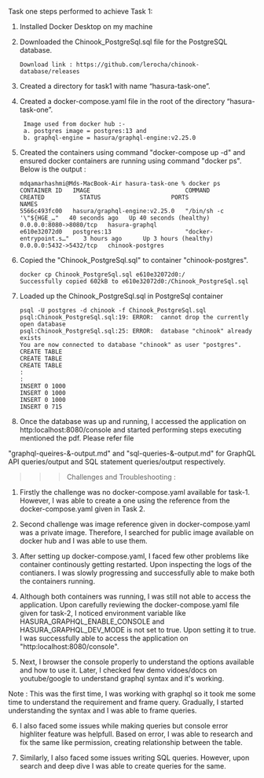 Task one steps performed to achieve Task 1: 

1. Installed Docker Desktop on my machine

2. Downloaded the Chinook_PostgreSql.sql file for the PostgreSQL database. 
   ```
   Download link : https://github.com/lerocha/chinook-database/releases
   ```

3. Created a directory for task1 with name “hasura-task-one”.

4. Created a docker-compose.yaml file in the root of the directory “hasura-task-one”.
   ```     
    Image used from docker hub :- 
    a. postgres image = postgres:13 and 
    b. graphql-engine = hasura/graphql-engine:v2.25.0
   ```

5. Created the containers using command "docker-compose up -d" and ensured docker containers are running using command "docker ps". Below is the output :
    ```
    mdqamarhashmi@Mds-MacBook-Air hasura-task-one % docker ps
    CONTAINER ID   IMAGE                           COMMAND                   CREATED          STATUS                    PORTS                    NAMES
    5566c493fc00   hasura/graphql-engine:v2.25.0   "/bin/sh -c '\"${HGE_…"   40 seconds ago   Up 40 seconds (healthy)   0.0.0.0:8080->8080/tcp   hasura-graphql
    e610e32072d0   postgres:13                     "docker-entrypoint.s…"    3 hours ago      Up 3 hours (healthy)      0.0.0.0:5432->5432/tcp   chinook-postgres
    ```

6. Copied the "Chinook_PostgreSql.sql" to container "chinook-postgres".
    ```
    docker cp Chinook_PostgreSql.sql e610e32072d0:/
    Successfully copied 602kB to e610e32072d0:/Chinook_PostgreSql.sql
    ```

7. Loaded up the Chinook_PostgreSql.sql in PostgreSql container
    ```
    psql -U postgres -d chinook -f Chinook_PostgreSql.sql
    psql:Chinook_PostgreSql.sql:19: ERROR:  cannot drop the currently open database
    psql:Chinook_PostgreSql.sql:25: ERROR:  database "chinook" already exists
    You are now connected to database "chinook" as user "postgres".
    CREATE TABLE
    CREATE TABLE
    CREATE TABLE
    :
    :
    INSERT 0 1000
    INSERT 0 1000
    INSERT 0 1000
    INSERT 0 715
    ```

8. Once the database was up and running, I accessed the application on http:localhost:8080/console and started performing steps executing mentioned the pdf. Please refer file 

"graphql-queires-&-output.md" and "sql-queries-&-output.md" for GraphQL API queries/output and SQL statement queries/output respectively. 


>>> Challenges and Troubleshooting : 

1. Firstly the challenge was no docker-compose.yaml available for task-1. However, I was able to create a one using the reference from the docker-compose.yaml given in Task 2. 

2. Second challenge was image reference given in docker-compose.yaml was a private image. Therefore, I searched for public image available on docker hub and I was able to use them. 

3. After setting up docker-compose.yaml, I faced few other problems like container continously getting restarted. Upon inspecting the logs of the contianers. I was slowly progressing and successfully able to make both the containers running. 

4. Although both containers was running, I was still not able to access the application. Upon carefully reviewing the docker-compose.yaml file given for task-2, I noticed environment variable like HASURA_GRAPHQL_ENABLE_CONSOLE and HASURA_GRAPHQL_DEV_MODE is not set to true. Upon setting it to true. I was successfully able to access the application on "http:localhost:8080/console". 

5. Next, I browser the console properly to understand the options available and how to use it. Later, I checked few demo vidoes/docs on youtube/google to understand graphql syntax and it's working. 

Note : This was the first time, I was working with graphql so it took me some time to understand the requirement and frame query. Gradually, I started understanding the syntax and I was able to frame queries. 

6. I also faced some issues while making queries but console error highliter feature was helpfull. Based on error, I was able to research and fix the same like permission, creating relationship between the table. 

7. Similarly, I also faced some issues writing SQL queries. However, upon search and deep dive I was able to create queries for the same. 
